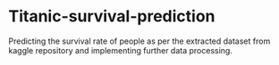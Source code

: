 # Titanic-survival-prediction
Predicting the survival rate of people as per the extracted dataset from kaggle repository and implementing further data processing.
